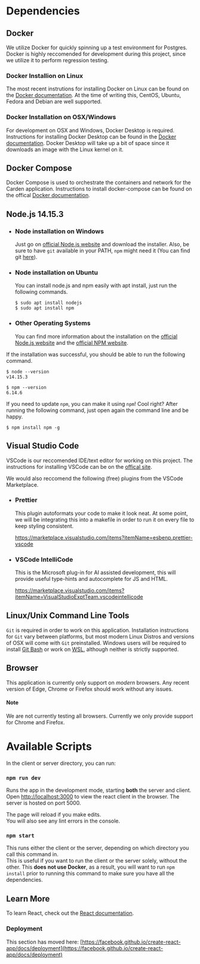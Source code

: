 # Dependencies

## Docker

We utilize Docker for quickly spinning up a test environment for Postgres. Docker is highly reccomended for development during this project, since we utilize it to perform regression testing.

### Docker Installion on Linux

The most recent instrutions for installing Docker on Linux can be found on the [Docker documentation](https://docs.docker.com/engine/install/). At the time of writing this, CentOS, Ubuntu, Fedora and Debian are well supported.

### Docker Installation on OSX/Windows

For development on OSX and Windows, Docker Desktop is required. Instructions for installing Docker Desktop can be found in the [Docker documentation](https://docs.docker.com/desktop/). Docker Desktop will take up a bit of space since it downloads an image with the Linux kernel on it.

## Docker Compose

Docker Compose is used to orchestrate the containers and network for the Carden application. Instructions to install docker-compose can be found on the offical [Docker documentation](https://docs.docker.com/compose/install/).

## Node.js 14.15.3

-   ### Node installation on Windows

    Just go on [official Node.js website](https://nodejs.org/) and download the installer.
    Also, be sure to have `git` available in your PATH, `npm` might need it (You can find git [here](https://git-scm.com/)).

-   ### Node installation on Ubuntu

    You can install node.js and npm easily with apt install, just run the following commands.

        $ sudo apt install nodejs
        $ sudo apt install npm

-   ### Other Operating Systems
    You can find more information about the installation on the [official Node.js website](https://nodejs.org/) and the [official NPM website](https://npmjs.org/).

If the installation was successful, you should be able to run the following command.

```
$ node --version
v14.15.3

$ npm --version
6.14.6
```

If you need to update `npm`, you can make it using `npm`! Cool right? After running the following command, just open again the command line and be happy.

```
$ npm install npm -g
```

## Visual Studio Code

VSCode is our reccomended IDE/text editor for working on this project. The instructions for installing VSCode can be on the [offical site](https://code.visualstudio.com/download).

We would also reccomend the following (free) plugins from the VSCode Marketplace.

-   ### Prettier

    This plugin autoformats your code to make it look neat. At some point, we will be integrating this into a makefile in order to run it on every file to keep styling consistent.

    https://marketplace.visualstudio.com/items?itemName=esbenp.prettier-vscode

-   ### VSCode IntelliCode

    This is the Microsoft plug-in for AI assisted development, this will provide useful type-hints
    and autocomplete for JS and HTML.

    https://marketplace.visualstudio.com/items?itemName=VisualStudioExptTeam.vscodeintellicode

## Linux/Unix Command Line Tools

`Git` is required in order to work on this application. Installation instructions for `Git` vary between platforms, but most modern Linux Distros and versions of OSX will come with `Git` preinstalled. Windows users will be required to install [Git Bash](https://git-scm.com/downloads) or work on [WSL](https://docs.microsoft.com/en-us/windows/wsl/install-win10), although neither is strictly supported.

## Browser

This application is currently only support on _modern_ browsers. Any recent version of Edge, Chrome or Firefox should work without any issues.

#### Note

We are not currently testing all browsers. Currently we only provide support for Chrome and Firefox.

# Available Scripts

In the client or server directory, you can run:

### `npm run dev`

Runs the app in the development mode, starting **both** the server and client.\
Open [http://localhost:3000](http://localhost:3000) to view the react client in the browser. The server is hosted on port 5000.

The page will reload if you make edits.\
You will also see any lint errors in the console.

### `npm start`

This runs either the client or the server, depending on which directory you call this command in. \
This is useful if you want to run the client or the server solely, without the other. This **does not use Docker**, as a result, you will want to run `npm install` prior to running this command to make sure you have all the dependencies.

## Learn More

To learn React, check out the [React documentation](https://reactjs.org/).

### Deployment

This section has moved here: [https://facebook.github.io/create-react-app/docs/deployment](https://facebook.github.io/create-react-app/docs/deployment)
